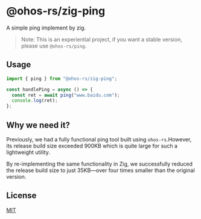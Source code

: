 # @ohos-rs/zig-ping

A simple ping implement by zig.

> Note: This is an experiential project, if you want a stable version, please use `@ohos-rs/ping`.

## Usage

```ts
import { ping } from "@ohos-rs/zig-ping";

const handlePing = async () => {
  const ret = await ping("www.baidu.com");
  console.log(ret);
};
```

## Why we need it?

Previously, we had a fully functional ping tool built using `ohos-rs`.However, its release build size exceeded 900KB which is quite large for such a lightweight utility.

By re-implementing the same functionality in Zig, we successfully reduced the release build size to just 35KB—over four times smaller than the original version.

## License

[MIT](./LICENSE)
